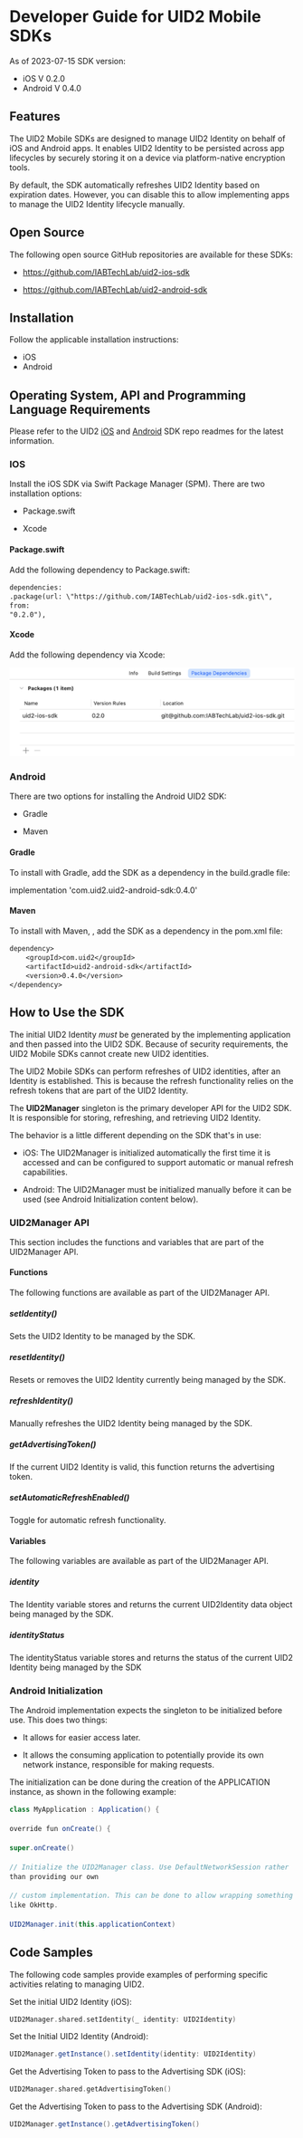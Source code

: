 # Developer Guide for UID2 Mobile SDKs

As of 2023-07-15 SDK version:
 * iOS V 0.2.0
 * Android V 0.4.0

## Features

The UID2 Mobile SDKs are designed to manage UID2 Identity on behalf of
iOS and Android apps. It enables UID2 Identity to be persisted across
app lifecycles by securely storing it on a device via platform-native
encryption tools.

By default, the SDK automatically refreshes UID2 Identity based on
expiration dates. However, you can disable this to allow implementing
apps to manage the UID2 Identity lifecycle manually.

## Open Source

The following open source GitHub repositories are available for these
SDKs:

-   <https://github.com/IABTechLab/uid2-ios-sdk>

-   <https://github.com/IABTechLab/uid2-android-sdk>

## Installation

Follow the applicable installation instructions:

-   iOS
-   Android

## Operating System, API and Programming Language Requirements

Please refer to the UID2 [iOS](https://github.com/IABTechLab/uid2-ios-sdk#requirements) and [Android](https://github.com/IABTechLab/uid2-android-sdk#requirements) SDK repo readmes for the latest information.

### IOS

Install the iOS SDK via Swift Package Manager (SPM). There are two
installation options:

-   Package.swift

-   Xcode

#### Package.swift

Add the following dependency to Package.swift:

```
dependencies: 
.package(url: \"https://github.com/IABTechLab/uid2-ios-sdk.git\", from:
"0.2.0"),
```

#### Xcode

Add the following dependency via Xcode:

![Xcode Dependency](images/xcode-uid2-ios-sdk.png)

### Android

There are two options for installing the Android UID2 SDK:

-   Gradle

-   Maven

#### Gradle

To install with Gradle, add the SDK as a dependency in the build.gradle
file:

implementation \'com.uid2.uid2-android-sdk:0.4.0\'

#### Maven 

To install with Maven, , add the SDK as a dependency in the pom.xml
file:

```
dependency> 
    <groupId>com.uid2</groupId> 
    <artifactId>uid2-android-sdk</artifactId> 
    <version>0.4.0</version> 
</dependency> 
```

## How to Use the SDK

The initial UID2 Identity *must* be generated by the implementing
application and then passed into the UID2 SDK. Because of security
requirements, the UID2 Mobile SDKs cannot create new UID2 identities.

The UID2 Mobile SDKs can perform refreshes of UID2 identities, after an
Identity is established. This is because the refresh functionality
relies on the refresh tokens that are part of the UID2 Identity.

The **UID2Manager** singleton is the primary developer API for the UID2
SDK. It is responsible for storing, refreshing, and retrieving UID2
Identity.

The behavior is a little different depending on the SDK that's in use:

-   iOS: The UID2Manager is initialized automatically the first time it
    is accessed and can be configured to support automatic or manual
    refresh capabilities.

-   Android: The UID2Manager must be initialized manually before it can
    be used (see Android Initialization content below).

### UID2Manager API

This section includes the functions and variables that are part of the
UID2Manager API.

#### Functions

The following functions are available as part of the UID2Manager API.

##### setIdentity()

Sets the UID2 Identity to be managed by the SDK.

##### resetIdentity()

Resets or removes the UID2 Identity currently being managed by the SDK.

##### refreshIdentity()

Manually refreshes the UID2 Identity being managed by the SDK.

##### getAdvertisingToken()

If the current UID2 Identity is valid, this function returns the
advertising token.

##### setAutomaticRefreshEnabled()

Toggle for automatic refresh functionality.

#### Variables

The following variables are available as part of the UID2Manager API.

##### identity

The Identity variable stores and returns the current UID2Identity data
object being managed by the SDK.

##### identityStatus

The identityStatus variable stores and returns the status of the current
UID2 Identity being managed by the SDK

### Android Initialization

The Android implementation expects the singleton to be initialized
before use. This does two things:

-   It allows for easier access later.

-   It allows the consuming application to potentially provide its own
    network instance, responsible for making requests.

The initialization can be done during the creation of the APPLICATION
instance, as shown in the following example:

```java
class MyApplication : Application() {

override fun onCreate() {

super.onCreate()

// Initialize the UID2Manager class. Use DefaultNetworkSession rather
than providing our own

// custom implementation. This can be done to allow wrapping something
like OkHttp.

UID2Manager.init(this.applicationContext)
```

## Code Samples

The following code samples provide examples of performing specific
activities relating to managing UID2.

Set the initial UID2 Identity (iOS):

```swift
UID2Manager.shared.setIdentity(_ identity: UID2Identity)
```
Set the Initial UID2 Identity (Android):
```java
UID2Manager.getInstance().setIdentity(identity: UID2Identity)
```
Get the Advertising Token to pass to the Advertising SDK (iOS):
```swift
UID2Manager.shared.getAdvertisingToken()
```
Get the Advertising Token to pass to the Advertising SDK (Android):
```java
UID2Manager.getInstance().getAdvertisingToken()
```